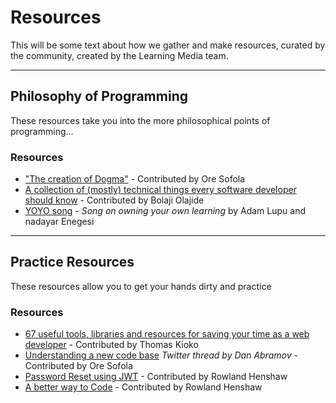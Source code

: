 # Resources
This will be some text about how we gather and make resources, curated by the community, created by the Learning Media team. 

----
## Philosophy of Programming
These resources take you into the more philosophical points of programming...

### Resources

- ["The creation of Dogma"](http://mrmrs.github.io/writing/2016/04/26/dogma/) - Contributed by Ore Sofola
- [A collection of (mostly) technical things every software developer should know](https://github.com/mr-mig/every-programmer-should-know) - Contributed by Bolaji Olajide
- [YOYO song](https://soundcloud.com/learning-media/yoyo) - _Song on owning your own learning_ by Adam Lupu and nadayar Enegesi

--- 

## Practice Resources
These resources allow you to get your hands dirty and practice

### Resources

- [67 useful tools, libraries and resources for saving your time as a web developer](https://goo.gl/ga6hDy) - Contributed by Thomas Kioko
- [Understanding a new code base](https://twitter.com/dan_abramov/status/888491360554274816) _Twitter thread by Dan Abramov_ - Contributed by Ore Sofola
- [Password Reset using JWT](https://www.codementor.io/olatundegaruba/password-reset-using-jwt-ag2pmlck0) - Contributed by Rowland Henshaw
- [A better way to Code](https://medium.com/@mbostock/a-better-way-to-code-2b1d2876a3a0) - Contributed by Rowland Henshaw
